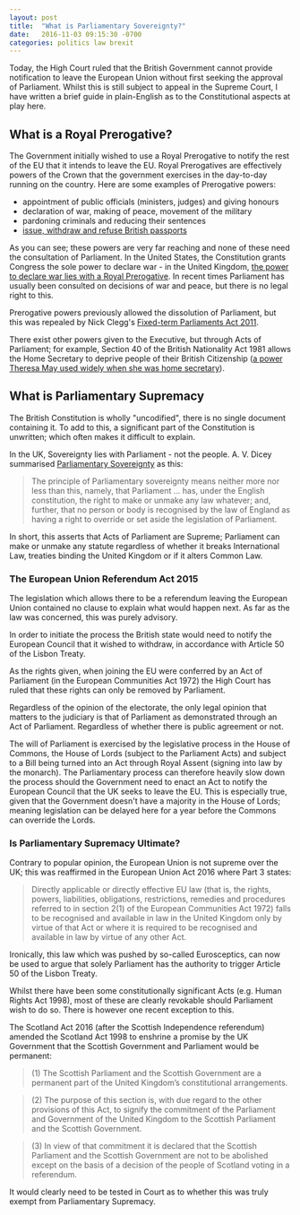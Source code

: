 ```yaml
---
layout: post
title:  "What is Parliamentary Sovereignty?"
date:   2016-11-03 09:15:30 -0700
categories: politics law brexit
---
```


Today, the High Court ruled that the British Government cannot provide notification
to leave the European Union without first seeking the approval of Parliament.
Whilst this is still subject to appeal in the Supreme Court, I have written a
brief guide in plain-English as to the Constitutional aspects at play here.

## What is a Royal Prerogative?

The Government initially wished to use a Royal Prerogative to notify the rest of the
EU that it intends to leave the EU. Royal Prerogatives are effectively powers of the
Crown that the government exercises in the day-to-day running on the country.
Here are some examples of Prerogative powers:

* appointment of public officials (ministers, judges) and giving honours
* declaration of war, making of peace, movement of the military
* pardoning criminals and reducing their sentences
* [issue, withdraw and refuse British passports](http://researchbriefings.files.parliament.uk/documents/SN06820/SN06820.pdf)

As you can see; these powers are very far reaching and none of these need the
consultation of Parliament. In the United States, the Constitution grants Congress
the sole power to declare war - in the United Kingdom, [the power to declare war lies with a
Royal Prerogative](https://www.amazon.co.uk/Federal-Constitution-Britain/dp/1326061461). In recent times Parliament has usually been consulted on decisions
of war and peace, but there is no legal right to this.

Prerogative powers previously allowed the dissolution of Parliament, but this
was repealed by Nick Clegg's [Fixed-term Parliaments Act 2011](https://en.wikipedia.org/wiki/Fixed-term_Parliaments_Act_2011).

There exist other powers given to the Executive, but through Acts of Parliament; for
example, Section 40 of the British Nationality Act 1981 allows the Home Secretary
to deprive people of their British Citizenship ([a power Theresa May used widely
when she was home secretary](https://www.thebureauinvestigates.com/2016/06/21/citizenship-stripping-new-figures-reveal-theresa-may-deprived-33-individuals-british-citizenship/)).

## What is Parliamentary Supremacy

The British Constitution is wholly "uncodified", there is no single document containing it.
To add to this, a significant part of the Constitution is unwritten; which often
makes it difficult to explain.

In the UK, Sovereignty lies with Parliament - not the people. A. V. Dicey
summarised [Parliamentary Sovereignty](http://www.publications.parliament.uk/pa/cm201011/cmselect/cmeuleg/633ii/633we02.htm) as this:

> The principle of Parliamentary sovereignty means neither more nor less than this, namely, that Parliament ... has, under the English constitution, the right to make or unmake any law whatever; and, further, that no person or body is recognised by the law of England as having a right to override or set aside the legislation of Parliament.

In short, this asserts that Acts of Parliament are Supreme; Parliament can make
or unmake any statute regardless of whether it breaks International Law, treaties
binding the United Kingdom or if it alters Common Law.

### The European Union Referendum Act 2015

The legislation which allows there to be a referendum leaving the European Union
contained no clause to explain what would happen next. As far as the law was
concerned, this was purely advisory.

In order to initiate the process the British state would need to notify the
European Council that it wished to withdraw, in accordance with Article 50 of
the Lisbon Treaty.

As the rights given, when joining the EU were conferred by an Act of Parliament
(in the European Communities Act 1972) the High Court has ruled that these rights
can only be removed by Parliament.

Regardless of the opinion of the electorate, the only legal opinion that matters to
the judiciary is that of Parliament as demonstrated through an Act of Parliament.
Regardless of whether there is public agreement or not.

The will of Parliament is exercised by the legislative process in the House of
Commons, the House of Lords (subject to the Parliament Acts) and subject to
a Bill being turned into an Act through Royal Assent (signing into law by the
monarch). The Parliamentary process can therefore heavily slow down the process
should the Government need to enact an Act to notify the European Council that
the UK seeks to leave the EU. This is especially true, given that the Government
doesn't have a majority in the House of Lords; meaning legislation can be delayed
here for a year before the Commons can override the Lords.

### Is Parliamentary Supremacy Ultimate?

Contrary to popular opinion, the European Union is not supreme over the UK;
this was reaffirmed in the European Union Act 2016 where Part 3 states:

> Directly applicable or directly effective EU law (that is, the rights, powers, liabilities, obligations, restrictions, remedies and procedures referred to in section 2(1) of the European Communities Act 1972) falls to be recognised and available in law in the United Kingdom only by virtue of that Act or where it is required to be recognised and available in law by virtue of any other Act.

Ironically, this law which was pushed by so-called Eurosceptics, can now be used
to argue that solely Parliament has the authority to trigger Article 50 of the Lisbon Treaty.

Whilst there have been some constitutionally significant Acts
(e.g. Human Rights Act 1998), most of these are clearly revokable should
Parliament wish to do so. There is however one recent exception to this.

The Scotland Act 2016 (after the Scottish Independence referendum) amended the
Scotland Act 1998 to enshrine a promise by the UK Government that the Scottish
Government and Parliament would be permanent:

> (1) The Scottish Parliament and the Scottish Government are a permanent
part of the United Kingdom’s constitutional arrangements.

> (2) The purpose of this section is, with due regard to the other provisions
of this Act, to signify the commitment of the Parliament and
Government of the United Kingdom to the Scottish Parliament and the
Scottish Government.

> (3) In view of that commitment it is declared that the Scottish Parliament
and the Scottish Government are not to be abolished except on the basis
of a decision of the people of Scotland voting in a referendum.

It would clearly need to be tested in Court as to whether this was truly exempt
from Parliamentary Supremacy.
